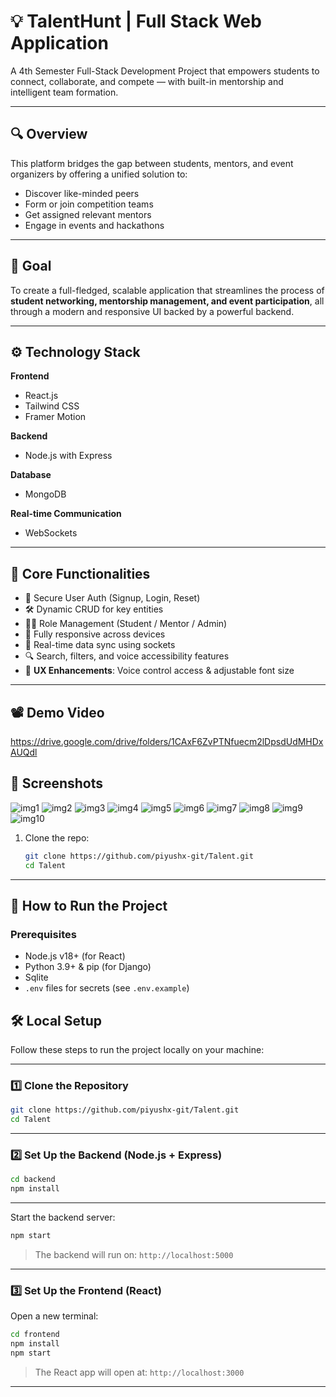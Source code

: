 # 💡 TalentHunt | Full Stack Web Application

A 4th Semester Full-Stack Development Project that empowers students to connect, collaborate, and compete — with built-in mentorship and intelligent team formation.

---

## 🔍 Overview

This platform bridges the gap between students, mentors, and event organizers by offering a unified solution to:

- Discover like-minded peers
- Form or join competition teams
- Get assigned relevant mentors
- Engage in events and hackathons

---

## 🎯 Goal

To create a full-fledged, scalable application that streamlines the process of **student networking, mentorship management, and event participation**, all through a modern and responsive UI backed by a powerful backend.

---

## ⚙️ Technology Stack

**Frontend**  
- React.js  
- Tailwind CSS  
- Framer Motion  

**Backend**  
- Node.js with Express  

**Database**  
- MongoDB  

**Real-time Communication**  
- WebSockets  

---

## 🌟 Core Functionalities

- 🔑 Secure User Auth (Signup, Login, Reset)
- 🛠️ Dynamic CRUD for key entities
- 🧑‍🏫 Role Management (Student / Mentor / Admin)
- 📱 Fully responsive across devices
- 🔁 Real-time data sync using sockets
- 🔍 Search, filters, and voice accessibility features
- 🎤 **UX Enhancements**: Voice control access & adjustable font size

---

## 📽 Demo Video

https://drive.google.com/drive/folders/1CAxF6ZvPTNfuecm2lDpsdUdMHDxAUQdl

## 📸 Screenshots

<!-- Add your actual image paths/screenshots here -->
![img1](images/img10.jpg)
![img2](images/img2.jpg)
![img3](images/img3.jpg)
![img4](images/img4.jpg)
![img5](images/img5.jpg)
![img6](images/img6.jpg)
![img7](images/img7.jpg)
![img8](images/img8.jpg)
![img9](images/img9.jpg)
![img10](images/img1.jpg)


1. Clone the repo:  
   ```bash
   git clone https://github.com/piyushx-git/Talent.git
   cd Talent

---

## 🧪 How to Run the Project

### Prerequisites
- Node.js v18+ (for React)
- Python 3.9+ & pip (for Django)
- Sqlite
- `.env` files for secrets (see `.env.example`)

## 🛠️ Local Setup

Follow these steps to run the project locally on your machine:

---

### 1️⃣ Clone the Repository

```bash
git clone https://github.com/piyushx-git/Talent.git
cd Talent
```

---

### 2️⃣ Set Up the Backend (Node.js + Express)

```bash
cd backend
npm install
```

---

Start the backend server:

```bash
npm start
```

> The backend will run on: `http://localhost:5000`

---

### 3️⃣ Set Up the Frontend (React)

Open a new terminal:

```bash
cd frontend
npm install
npm start
```

> The React app will open at: `http://localhost:3000`

---


